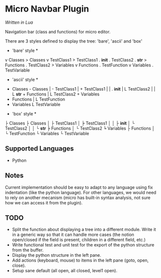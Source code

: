 # Micro Navbar Plugin

*Written in Lua*

Navigation bar (class and functions) for micro editor.

There are 3 styles defined to display the tree: 'bare', 'ascii' and 'box'

* 'bare' style *

v Classes               > Classes
  v TestClass1            > TestClass1
    . __init__            . TestClass2
    . __str__           > Functions
  . TestClass2          > Variables
v Functions
  . TestFunction
v Variables
  . TestVariable


* 'ascii' style *

- Classes               - Classes
| - TestClass1          | + TestClass1
| | . __init__          | L TestClass2
| | L __str__           + Functions
| L TestClass2          + Variables
- Functions
| L TestFunction
- Variables
  L TestVariable


* 'box' style *

├ Classes               ├ Classes
│ ├ TestClass1          │ ╞ TestClass1
│ │ ├ __init__          │ └ TestClass2
│ │ └ __str__           ╞ Functions
│ └ TestClass2          ╘ Variables
├ Functions
│ └ TestFunction
└ Variables
  └ TestVariable


Supported Languages
-------------------
- Python

Notes
-----
Current implementation should be easy to adapt to any language using fix indentation (like the python language). For other languages, we would need to rely on another mecanism (micro has built-in syntax analysis, not sure how we can access it from the plugin).

TODO
----
- Split the function about displaying a tree into a different module. Write it in a generic way so that it can handle more cases (the notion open/closed if the field is present, children in a different field, etc.)
- Write functional test and unit test for the export of the python structure from the buffer.
- Display the python structure in the left pane.
- Add actions (keyboard, mouse) to items in the left pane (goto, open, close).
- Setup sane default (all open, all closed, level1 open).
